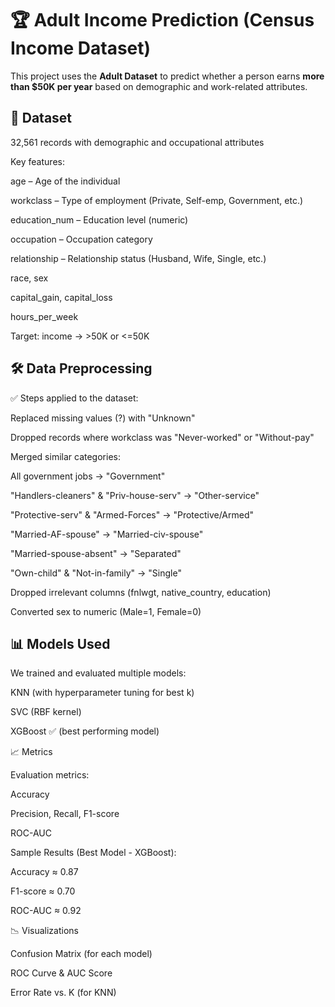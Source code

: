 # 🏆 Adult Income Prediction (Census Income Dataset)

This project uses the **Adult Dataset** to predict whether a person earns **more than $50K per year** based on demographic and work-related attributes.

## 📂 Dataset

32,561 records with demographic and occupational attributes

Key features:

age – Age of the individual

workclass – Type of employment (Private, Self-emp, Government, etc.)

education_num – Education level (numeric)

occupation – Occupation category

relationship – Relationship status (Husband, Wife, Single, etc.)

race, sex

capital_gain, capital_loss

hours_per_week

Target: income → >50K or <=50K

## 🛠 Data Preprocessing

✅ Steps applied to the dataset:

Replaced missing values (?) with "Unknown"

Dropped records where workclass was "Never-worked" or "Without-pay"

Merged similar categories:

All government jobs → "Government"

"Handlers-cleaners" & "Priv-house-serv" → "Other-service"

"Protective-serv" & "Armed-Forces" → "Protective/Armed"

"Married-AF-spouse" → "Married-civ-spouse"

"Married-spouse-absent" → "Separated"

"Own-child" & "Not-in-family" → "Single"

Dropped irrelevant columns (fnlwgt, native_country, education)

Converted sex to numeric (Male=1, Female=0)

## 📊 Models Used

We trained and evaluated multiple models:

KNN (with hyperparameter tuning for best k)


SVC (RBF kernel)

XGBoost ✅ (best performing model)

📈 Metrics

Evaluation metrics:

Accuracy

Precision, Recall, F1-score

ROC-AUC

Sample Results (Best Model - XGBoost):

Accuracy ≈ 0.87

F1-score ≈ 0.70

ROC-AUC ≈ 0.92

📉 Visualizations

Confusion Matrix (for each model)

ROC Curve & AUC Score

Error Rate vs. K (for KNN)

